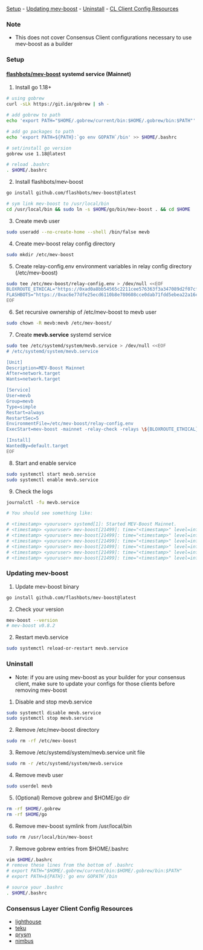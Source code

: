 [Setup](#Setup) - [Updating mev-boost](#Updating-mev-boost) - [Uninstall](#Uninstall ) - [CL Client Config Resources](#Consensus-Layer-Client-Config-Resources)

### Note
- This does not cover Consensus Client configurations necessary to use mev-boost as a builder

### Setup
#### [flashbots/mev-boost](https://github.com/flashbots/mev-boost#usage) systemd service (Mainnet)

1. Install go 1.18+
```zsh 
# using gobrew
curl -sLk https://git.io/gobrew | sh -

# add gobrew to path
echo 'export PATH="$HOME/.gobrew/current/bin:$HOME/.gobrew/bin:$PATH"' >> $HOME/.bashrc

# add go packages to path
echo 'export PATH=${PATH}:`go env GOPATH`/bin' >> $HOME/.bashrc

# set/install go version
gobrew use 1.18@latest

# reload .bashrc
. $HOME/.bashrc
```
2. Install flashbots/mev-boost
```zsh
go install github.com/flashbots/mev-boost@latest

# sym link mev-boost to /usr/local/bin
cd /usr/local/bin && sudo ln -s $HOME/go/bin/mev-boost . && cd $HOME
```
3. Create mevb user
```zsh
sudo useradd --no-create-home --shell /bin/false mevb
```
4. Create mev-boost relay config directory
```zsh
sudo mkdir /etc/mev-boost
```
5. Create relay-config.env environment variables in relay config directory (/etc/mev-boost)
```zsh
sudo tee /etc/mev-boost/relay-config.env > /dev/null <<EOF
BLOXROUTE_ETHICAL="https://0xad0a8bb54565c2211cee576363f3a347089d2f07cf72679d16911d740262694cadb62d7fd7483f27afd714ca0f1b9118@bloxroute.ethical.blxrbdn.com"
FLASHBOTS="https://0xac6e77dfe25ecd6110b8e780608cce0dab71fdd5ebea22a16c0205200f2f8e2e3ad3b71d3499c54ad14d6c21b41a37ae@boost-relay.flashbots.net"
EOF
```
6. Set recursive ownership of /etc/mev-boost to mevb user
```zsh
sudo chown -R mevb:mevb /etc/mev-boost/
```
7. Create **mevb.service** systemd service
```zsh
sudo tee /etc/systemd/system/mevb.service > /dev/null <<EOF
# /etc/systemd/system/mevb.service 

[Unit]
Description=MEV-Boost Mainnet
After=network.target
Wants=network.target

[Service]
User=mevb
Group=mevb
Type=simple
Restart=always
RestartSec=5
EnvironmentFile=/etc/mev-boost/relay-config.env
ExecStart=mev-boost -mainnet -relay-check -relays \${BLOXROUTE_ETHICAL},\${FLASHBOTS}

[Install]
WantedBy=default.target
EOF
```
8. Start and enable service
```zsh
sudo systemctl start mevb.service
sudo systemctl enable mevb.service
```
9. Check the logs
```zsh
journalctl -fu mevb.service

# You should see something like:

# <timestamp> <youruser> systemd[1]: Started MEV-Boost Mainnet.
# <timestamp> <youruser> mev-boost[21499]: time="<timestamp>" level=info msg="mev-boost v0.8.2" module=cli
# <timestamp> <youruser> mev-boost[21499]: time="<timestamp>" level=info msg="Using genesis fork version: 0x00000000" module=cli
# <timestamp> <youruser> mev-boost[21499]: time="<timestamp>" level=info msg="using 2 relays" module=cli relays="[{0xad0a8bb54565c2211cee576363f3a347089d2f07cf72679d16911d740262694cadb62d7fd7483f27afd714ca0f1b9118 https://0xad0a8bb54565c2211cee576363f3a347089d2f07cf72679d16911d740262694cadb62d7fd7483f27afd714ca0f1b9118@bloxroute.ethical.blxrbdn.com} {0xac6e77dfe25ecd6110b8e780608cce0dab71fdd5ebea22a16c0205200f2f8e2e3ad3b71d3499c54ad14d6c21b41a37ae https://0xac6e77dfe25ecd6110b8e780608cce0dab71fdd5ebea22a16c0205200f2f8e2e3ad3b71d3499c54ad14d6c21b41a37ae@boost-relay.flashbots.net}]"
# <timestamp> <youruser> mev-boost[21499]: time="<timestamp>" level=info msg="Checking relay" module=service relay="https://0xad0a8bb54565c2211cee576363f3a347089d2f07cf72679d16911d740262694cadb62d7fd7483f27afd714ca0f1b9118@bloxroute.ethical.blxrbdn.com"
# <timestamp> <youruser> mev-boost[21499]: time="<timestamp>" level=info msg="Checking relay" module=service relay="https://0xac6e77dfe25ecd6110b8e780608cce0dab71fdd5ebea22a16c0205200f2f8e2e3ad3b71d3499c54ad14d6c21b41a37ae@boost-relay.flashbots.net"
# <timestamp> <youruser> mev-boost[21499]: time="<timestamp>" level=info msg="listening on localhost:18550" module=cli
```

### Updating mev-boost

1. Update mev-boost binary
```zsh
go install github.com/flashbots/mev-boost@latest
```
2. Check your version
```zsh
mev-boost --version
# mev-boost v0.8.2
```
2. Restart mevb.service
```zsh
sudo systemctl reload-or-restart mevb.service
```


### Uninstall 

- Note: if you are using mev-boost as your builder for your consensus client, make sure to update your configs for those clients before removing mev-boost

1. Disable and stop mevb.service
```zsh
sudo systemctl disable mevb.service
sudo systemctl stop mevb.service
```
2. Remove /etc/mev-boost directory
```zsh
sudo rm -rf /etc/mev-boost
```
3. Remove /etc/systemd/system/mevb.service unit file
```zsh
sudo rm -r /etc/systemd/system/mevb.service
```
4. Remove mevb user
```zsh
sudo userdel mevb
```
5. (Optional) Remove gobrew and $HOME/go dir
```zsh
rm -rf $HOME/.gobrew
rm -rf $HOME/go
```
6. Remove mev-boost symlink from /usr/local/bin
```zsh
sudo rm /usr/local/bin/mev-boost
```
7. Remove gobrew entries from $HOME/.bashrc
```zsh
vim $HOME/.bashrc
# remove these lines from the bottom of .bashrc
# export PATH="$HOME/.gobrew/current/bin:$HOME/.gobrew/bin:$PATH"
# export PATH=${PATH}:`go env GOPATH`/bin

# source your .bashrc
. $HOME/.bashrc
```

### Consensus Layer Client Config Resources

- [lighthouse](https://lighthouse-book.sigmaprime.io/builders.html)
- [teku](https://docs.teku.consensys.net/en/latest/HowTo/Builder-Network/)
- [prysm](https://docs.prylabs.network/docs/prysm-usage/parameters#validator-configuration)
- [nimbus](https://nimbus.guide/external-block-builder.html)
